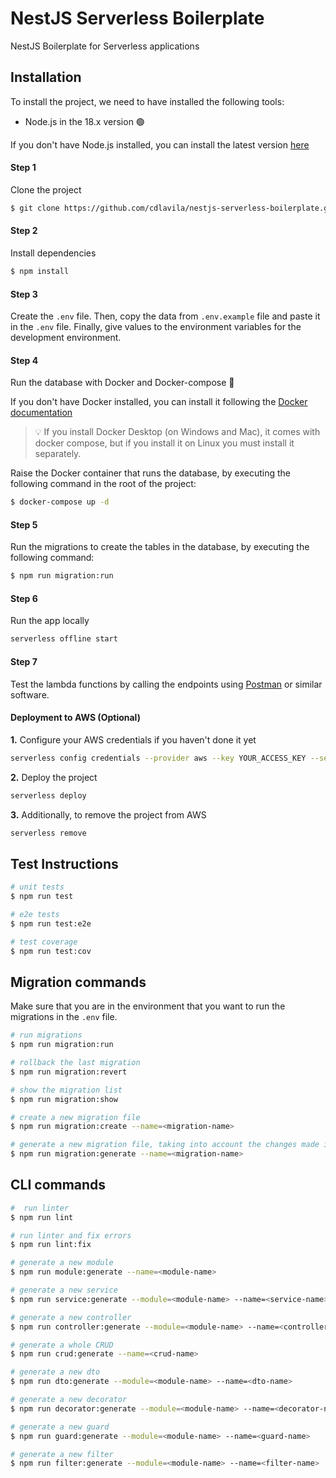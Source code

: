 # NestJS Serverless Boilerplate

NestJS Boilerplate for Serverless applications

## Installation

To install the project, we need to have installed the following tools:

- Node.js in the 18.x version 🟢

If you don't have Node.js installed, you can install the latest version [here](https://nodejs.org/es/)

#### Step 1

Clone the project

```bash
$ git clone https://github.com/cdlavila/nestjs-serverless-boilerplate.git
```

#### Step 2

Install dependencies

```bash
$ npm install
```

#### Step 3

Create the `.env` file. Then, copy the data from `.env.example` file and paste it in the `.env` file. Finally, give values to the environment variables for the development environment.

#### Step 4

Run the database with Docker and Docker-compose 🐋

If you don't have Docker installed, you can install it following
the [Docker documentation](https://docs.docker.com/engine/install/)

<blockquote>
<span>
💡
</span>
<span>
If you install Docker Desktop (on Windows and Mac), it comes with docker compose, but if you install it on Linux you must install it separately.
</span>
</blockquote>

Raise the Docker container that runs the database, by executing the following command in the root of the project:

```bash
$ docker-compose up -d
```

#### Step 5
Run the migrations to create the tables in the database, by executing the following command:

```bash
$ npm run migration:run
```

#### Step 6

Run the app locally

```bash
serverless offline start
```

#### Step 7
Test the lambda functions by calling the endpoints using [Postman](https://www.getpostman.com/) or similar software.

#### Deployment to AWS (Optional)

<b>1.</b> Configure your AWS credentials if you haven't done it yet
```bash
serverless config credentials --provider aws --key YOUR_ACCESS_KEY --secret YOUR_SECRET_KEY
```
<b>2.</b> Deploy the project
```bash
serverless deploy
```

<b>3.</b> Additionally, to remove the project from AWS
```bash
serverless remove
```

## Test Instructions

```bash
# unit tests
$ npm run test
```

```bash
# e2e tests
$ npm run test:e2e
```

```bash
# test coverage
$ npm run test:cov
```

## Migration commands

Make sure that you are in the environment that you want to run the migrations in the `.env` file.

```bash
# run migrations
$ npm run migration:run
```

```bash
# rollback the last migration
$ npm run migration:revert
```

```bash
# show the migration list
$ npm run migration:show
```

```bash
# create a new migration file
$ npm run migration:create --name=<migration-name>
```

```bash
# generate a new migration file, taking into account the changes made in the entities
$ npm run migration:generate --name=<migration-name>
```

## CLI commands

```bash
#  run linter
$ npm run lint
```

```bash
# run linter and fix errors
$ npm run lint:fix
```

```bash
# generate a new module
$ npm run module:generate --name=<module-name>
```

```bash
# generate a new service
$ npm run service:generate --module=<module-name> --name=<service-name>
```

```bash
# generate a new controller
$ npm run controller:generate --module=<module-name> --name=<controller-name>
```

```bash
# generate a whole CRUD
$ npm run crud:generate --name=<crud-name>
```

```bash
# generate a new dto
$ npm run dto:generate --module=<module-name> --name=<dto-name>
```

```bash
# generate a new decorator
$ npm run decorator:generate --module=<module-name> --name=<decorator-name>
```

```bash
# generate a new guard
$ npm run guard:generate --module=<module-name> --name=<guard-name>
```

```bash
# generate a new filter
$ npm run filter:generate --module=<module-name> --name=<filter-name>
```
